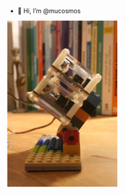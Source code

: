 - 👋 Hi, I’m @mucosmos
<img src="/Figure15b.jpg" width=50% />

<!---
mucosmos/mucosmos is a ✨ special ✨ repository because its `README.md` (this file) appears on your GitHub profile.
You can click the Preview link to take a look at your changes.
--->
